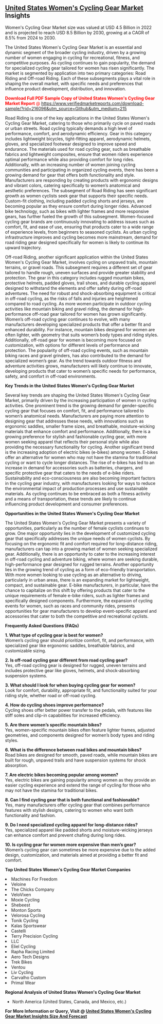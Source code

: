 <h2><a href="https://www.verifiedmarketreports.com/download-sample/?rid=216096&amp;utm_source=Github&amp;utm_medium=215" target="_blank">United States Women's Cycling Gear Market</a> Insights</h2><p>Women's Cycling Gear Market size was valued at USD 4.5 Billion in 2022 and is projected to reach USD 8.5 Billion by 2030, growing at a CAGR of 8.5% from 2024 to 2030.</p><p><p>The United States Women's Cycling Gear Market is an essential and dynamic segment of the broader cycling industry, driven by a growing number of women engaging in cycling for recreational, fitness, and competitive purposes. As cycling continues to gain popularity, the demand for specialized cycling gear tailored for women has risen significantly. The market is segmented by application into two primary categories: Road Riding and Off-road Riding. Each of these subsegments plays a vital role in shaping the overall market, with specific needs and preferences that influence product development, distribution, and innovation. <p><span class=""><span style="color: #ff0000;"><strong>Download Full PDF Sample Copy of United States Women's Cycling Gear Market Report</strong> @ </span><a href="https://www.verifiedmarketreports.com/download-sample/?rid=216096&amp;utm_source=Github&amp;utm_medium=215" target="_blank">https://www.verifiedmarketreports.com/download-sample/?rid=216096&amp;utm_source=Github&amp;utm_medium=215</a></span></p></p> <p>Road Riding is one of the key applications in the United States Women's Cycling Gear Market, catering to those who primarily cycle on paved roads or urban streets. Road cycling typically demands a high level of performance, comfort, and aerodynamic efficiency. Gear in this category includes lightweight bicycles, tight-fitting apparel, aerodynamic helmets, gloves, and specialized footwear designed to improve speed and endurance. The materials used for road cycling gear, such as breathable fabrics and lightweight composites, ensure that women riders experience optimal performance while also providing comfort for long rides. Additionally, with an increasing number of women joining cycling communities and participating in organized cycling events, there has been a growing demand for gear that offers both functionality and style. Manufacturers are responding by creating products with ergonomic designs and vibrant colors, catering specifically to women’s anatomical and aesthetic preferences. The subsegment of Road Riding has seen significant growth as women cyclists seek gear that supports their specific needs. Custom-fit clothing, including padded cycling shorts and jerseys, are becoming popular as they ensure comfort during longer rides. Advanced bike technology, such as bikes with lighter frames and more responsive gears, has further fueled the growth of this subsegment. Women-focused cycling gear brands are continuously innovating to address issues such as comfort, fit, and ease of use, ensuring that products cater to a wide range of experience levels, from beginners to seasoned cyclists. As urban cycling infrastructure improves and cycling becomes more mainstream, demand for road riding gear designed specifically for women is likely to continue its upward trajectory. <p>Off-road Riding, another significant application within the United States Women's Cycling Gear Market, involves cycling on unpaved trails, mountain terrains, or gravel roads. This subsegment requires a different set of gear tailored to handle rough, uneven surfaces and provide greater stability and protection. The gear in this category includes rugged mountain bikes, protective helmets, padded gloves, trail shoes, and durable cycling apparel designed to withstand the elements and offer safety during off-road adventures. The need for robust and shock-absorbing equipment is critical in off-road cycling, as the risks of falls and injuries are heightened compared to road cycling. As more women participate in outdoor cycling activities like mountain biking and gravel riding, the demand for high-performance off-road gear tailored for women has grown significantly. Women’s off-road cycling gear continues to evolve, with many manufacturers developing specialized products that offer a better fit and enhanced durability. For instance, mountain bikes designed for women are often lighter, with geometry that suits women’s body types and riding styles. Additionally, off-road gear for women is becoming more focused on customization, with options for different levels of performance and protection. The popularity of off-road cycling events, such as mountain biking races and gravel grinders, has also contributed to the demand for specialized women’s gear. As the trend towards outdoor fitness and adventure activities grows, manufacturers will likely continue to innovate, developing products that cater to women’s specific needs for performance, safety, and comfort in off-road environments. <p><strong>Key Trends in the United States Women's Cycling Gear Market</strong></p> <p>Several key trends are shaping the United States Women's Cycling Gear Market, primarily driven by the increasing participation of women in cycling activities. One prominent trend is the growing demand for gender-specific cycling gear that focuses on comfort, fit, and performance tailored to women’s anatomical needs. Manufacturers are paying more attention to designing gear that addresses these needs, with innovations such as ergonomic saddles, smaller frame sizes, and breathable, moisture-wicking materials that enhance comfort and performance. Additionally, there is a growing preference for stylish and fashionable cycling gear, with more women seeking apparel that reflects their personal style while also providing the necessary functionality for cycling. Another significant trend is the increasing adoption of electric bikes (e-bikes) among women. E-bikes offer an alternative for women who may not have the stamina for traditional cycling or want to cycle longer distances. The rise of e-bikes has led to an increase in demand for accessories such as batteries, chargers, and specific protective gear that caters to the needs of e-bike riders. Sustainability and eco-consciousness are also becoming important factors in the cycling gear industry, with manufacturers looking for ways to reduce the environmental impact of production processes and use sustainable materials. As cycling continues to be embraced as both a fitness activity and a means of transportation, these trends are likely to continue influencing product development and consumer preferences. <p><strong>Opportunities in the United States Women's Cycling Gear Market</strong></p> <p>The United States Women's Cycling Gear Market presents a variety of opportunities, particularly as the number of female cyclists continues to grow. One major opportunity lies in the development of customized cycling gear that specifically addresses the unique needs of women cyclists. By focusing on the ergonomic fit and comfort required for long-distance riding, manufacturers can tap into a growing market of women seeking specialized gear. Additionally, there is an opportunity to cater to the increasing interest in off-road cycling and adventure biking, where women are seeking durable, high-performance gear designed for rugged terrains. Another opportunity lies in the growing trend of cycling as a form of eco-friendly transportation. With more women looking to use cycling as an alternative to driving, particularly in urban areas, there is an expanding market for lightweight, compact, and sustainable gear. E-bike manufacturers, in particular, have the chance to capitalize on this shift by offering products that cater to the unique requirements of female e-bike riders, such as lighter frames and specifically designed components. Furthermore, the expansion of cycling events for women, such as races and community rides, presents opportunities for gear manufacturers to develop event-specific apparel and accessories that cater to both the competitive and recreational cyclists. <p><strong>Frequently Asked Questions (FAQs)</strong></p> <p><strong>1. What type of cycling gear is best for women?</strong> <br>Women’s cycling gear should prioritize comfort, fit, and performance, with specialized gear like ergonomic saddles, breathable fabrics, and customizable sizing. </p> <p><strong>2. Is off-road cycling gear different from road cycling gear?</strong> <br>Yes, off-road cycling gear is designed for rugged, uneven terrains and includes protective gear like gloves, helmets, and shock-absorbing suspension systems. </p> <p><strong>3. What should I look for when buying cycling gear for women?</strong> <br>Look for comfort, durability, appropriate fit, and functionality suited for your riding style, whether road or off-road cycling. </p> <p><strong>4. How do cycling shoes improve performance?</strong> <br>Cycling shoes offer better power transfer to the pedals, with features like stiff soles and clip-in capabilities for increased efficiency. </p> <p><strong>5. Are there women’s specific mountain bikes?</strong> <br>Yes, women-specific mountain bikes often feature lighter frames, adjusted geometries, and components designed for women’s body types and riding styles. </p> <p><strong>6. What is the difference between road bikes and mountain bikes?</strong> <br>Road bikes are designed for smooth, paved roads, while mountain bikes are built for rough, unpaved trails and have suspension systems for shock absorption. </p> <p><strong>7. Are electric bikes becoming popular among women?</strong> <br>Yes, electric bikes are gaining popularity among women as they provide an easier cycling experience and extend the range of cycling for those who may not have the stamina for traditional bikes. </p> <p><strong>8. Can I find cycling gear that is both functional and fashionable?</strong> <br>Yes, many manufacturers offer cycling gear that combines performance features with stylish designs, catering to women who want both functionality and fashion. </p> <p><strong>9. Do I need specialized cycling apparel for long-distance rides?</strong> <br>Yes, specialized apparel like padded shorts and moisture-wicking jerseys can enhance comfort and prevent chafing during long rides. </p> <p><strong>10. Is cycling gear for women more expensive than men’s gear?</strong> <br>Women’s cycling gear can sometimes be more expensive due to the added design, customization, and materials aimed at providing a better fit and comfort. </p></p><p><strong>Top United States Women's Cycling Gear Market Companies</strong></p><div data-test-id=""><p><li>Machines For Freedom</li><li> Veloine</li><li> The Chicks Company</li><li> VeloVixen</li><li> Moxie Cycling</li><li> Shebeest</li><li> Monton Sports</li><li> Velorosa Cycling</li><li> Tonik Cycling</li><li> Kalas Sportswear</li><li> Castelli</li><li> Terry Precision Cycling</li><li> LLC</li><li> Eliel Cycling</li><li> Rapha Racing Limited</li><li> Aero Tech Designs</li><li> Trek Bikes</li><li> Ventou</li><li> Liv Cycling</li><li> Carvalho Custom</li><li> Primal Wear</li></p><div><strong>Regional Analysis of&nbsp;United States Women's Cycling Gear Market</strong></div><ul><li dir="ltr"><p dir="ltr">North America&nbsp;(United States, Canada, and Mexico, etc.)</p></li></ul><p><strong>For More Information or Query, Visit @&nbsp;</strong><strong><a href="https://www.verifiedmarketreports.com/product/women-s-cycling-gear-market/?utm_source=Github&amp;utm_medium=215" target="_blank">United States Women's Cycling Gear Market Insights Size And Forecast</a></strong></p></div>

